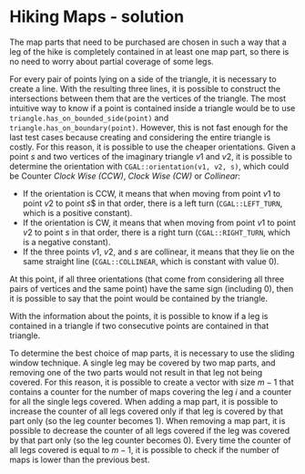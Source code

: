 # Hiking Maps - solution
 
The map parts that need to be purchased are chosen in such a way that a leg of the hike is completely contained in at least one map part, so there is no need to worry about partial coverage of some legs.

For every pair of points lying on a side of the triangle, it is necessary to create a line. With the resulting three lines, it is possible to construct the intersections between them that are the vertices of the triangle. The most intuitive way to know if a point is contained inside a triangle would be to use `triangle.has_on_bounded_side(point)` and `triangle.has_on_boundary(point)`. However, this is not fast enough for the last test cases because creating and considering the entire triangle is costly. For this reason, it is possible to use the cheaper orientations. Given a point $s$ and two vertices of the imaginary triangle $v1$ and $v2$, it is possible to determine the orientation with `CGAL::orientation(v1, v2, s)`, which could be Counter _Clock Wise (CCW)_, _Clock Wise (CW)_ or _Collinear_:
- If the orientation is CCW, it means that when moving from point $v1$ to point $v2$ to point $s$$ in that order, there is a left turn (`CGAL::LEFT_TURN`, which is a positive constant).
- If the orientation is CW, it means that when moving from point $v1$ to point $v2$ to point $s$ in that order, there is a right turn (`CGAL::RIGHT_TURN`, which is a negative constant).
- If the three points $v1$, $v2$, and $s$ are collinear, it means that they lie on the same straight line (`CGAL::COLLINEAR`, which is constant with value 0).

At this point, if all three orientations (that come from considering all three pairs of vertices and the same point) have the same sign (including 0), then it is possible to say that the point would be contained by the triangle.

With the information about the points, it is possible to know if a leg is contained in a triangle if two consecutive points are contained in that triangle.

To determine the best choice of map parts, it is necessary to use the sliding window technique. A single leg may be covered by two map parts, and removing one of the two parts would not result in that leg not being covered. For this reason, it is possible to create a vector with size $m-1$ that contains a counter for the number of maps covering the leg $i$ and a counter for all the single legs covered. When adding a map part, it is possible to increase the counter of all legs covered only if that leg is covered by that part only (so the leg counter becomes 1). When removing a map part, it is possible to decrease the counter of all legs covered if the leg was covered by that part only (so the leg counter becomes 0). Every time the counter of all legs covered is equal to $m-1$, it is possible to check if the number of maps is lower than the previous best.